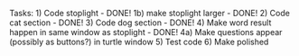 Tasks:
    1) Code stoplight - DONE!
        1b) make stoplight larger - DONE!
    2) Code cat section - DONE!
    3) Code dog section - DONE!
    4) Make word result happen in same window as stoplight - DONE!
        4a) Make questions appear (possibly as buttons?) in turtle window
    5) Test code
    6) Make polished
